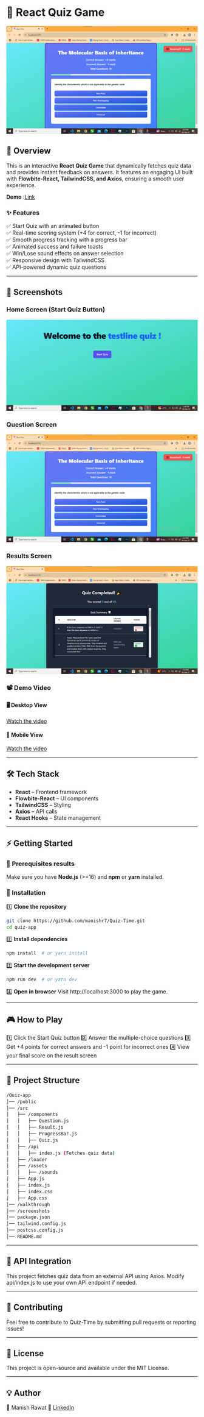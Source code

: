 # 🎯 React Quiz Game

![Quiz Game Banner](./screenshots/screenshot-1.png)

## 🚀 Overview

This is an interactive **React Quiz Game** that dynamically fetches quiz data and provides instant feedback on answers. It features an engaging UI built with **Flowbite-React, TailwindCSS, and Axios**, ensuring a smooth user experience.

**Demo** :[Link](https://quiz-time-brown.vercel.app/)

### ✨ Features

✅ Start Quiz with an animated button  
✅ Real-time scoring system (+4 for correct, -1 for incorrect)  
✅ Smooth progress tracking with a progress bar  
✅ Animated success and failure toasts  
✅ Win/Lose sound effects on answer selection  
✅ Responsive design with TailwindCSS  
✅ API-powered dynamic quiz questions

---

## 📸 Screenshots

### **Home Screen (Start Quiz Button)**

![Home Screen](./screenshots/screenshot-3.png)

### **Question Screen**

![Question Screen](./screenshots/screenshot-1.png)

### **Results Screen**

![Results Screen](./screenshots/screenshot-2.png)

### 📽️ Demo Video

#### 🖥️ Desktop View

[Watch the video](https://drive.google.com/file/d/1Ibh8ZDHdAZeubpBjwA9meSqhcii1XWs3/view?usp=sharing)

#### 📱 Mobile View

[Watch the video](https://drive.google.com/file/d/1KWkBUqwHcR4Y2xcjuCc3zw31v6sJtPlZ/view?usp=sharing)

---

## 🛠️ Tech Stack

- **React** – Frontend framework
- **Flowbite-React** – UI components
- **TailwindCSS** – Styling
- **Axios** – API calls
- **React Hooks** – State management

---

## ⚡ Getting Started

### 📌 Prerequisites results

Make sure you have **Node.js** (>=16) and **npm** or **yarn** installed.

### 🔧 Installation

1️⃣ **Clone the repository**

```sh
git clone https://github.com/manishr7/Quiz-Time.git
cd quiz-app
```

2️⃣ **Install dependencies**

```sh
npm install  # or yarn install
```

3️⃣ **Start the development server**

```sh
npm run dev  # or yarn dev
```

4️⃣ **Open in browser**
Visit http://localhost:3000 to play the game.

---

## 🎮 How to Play

1️⃣ Click the Start Quiz button
2️⃣ Answer the multiple-choice questions
3️⃣ Get +4 points for correct answers and -1 point for incorrect ones
4️⃣ View your final score on the result screen

---

## 📌 Project Structure

```bash
/Quiz-app
│── /public
│── /src
│   ├── /components
│   │   ├── Question.js
│   │   ├── Result.js
│   │   ├── ProgressBar.js
│   │   ├── Quiz.js
│   ├── /api
│   │   ├── index.js (Fetches quiz data)
│   ├── /loader
│   ├── /assets
│   │   ├── /sounds
│   ├── App.js
│   ├── index.js
│   ├── index.css
│   ├── App.css
│── /walkthrough
│── /screenshots
│── package.json
│── tailwind.config.js
│── postcss.config.js
│── README.md
```

---

## 🔗 API Integration

This project fetches quiz data from an external API using Axios.
Modify api/index.js to use your own API endpoint if needed.

---

## 🤝 Contributing

Feel free to contribute to Quiz-Time by submitting pull requests or reporting issues!

---

## 📜 License

This project is open-source and available under the MIT License.

---

## 💡 Author

👤 Manish Rawat
🔗 [LinkedIn](https://www.linkedin.com/in/manishrawat10/)
